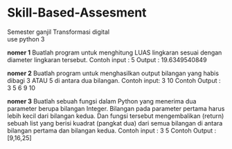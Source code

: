 # Skill-Based-Assesment
Semester ganjil Transformasi digital  
use python 3  
<p><strong>nomer 1</strong> 
 Buatlah program untuk menghitung LUAS lingkaran sesuai dengan diameter lingkaran tersebut.  
 Contoh input : 5  
 Output : 19.6349540849</p>
 <p><strong>nomer 2</strong>  
 Buatlah program untuk menghasilkan output bilangan yang habis dibagi 3 ATAU 5 di antara dua bilangan.
 Contoh input: 3 10 
 Contoh Output : 3 5 6 9 10</p>
 <p><strong>nomer 3</strong>  
 Buatlah sebuah fungsi dalam Python yang menerima dua parameter berupa bilangan Integer. Bilangan pada parameter pertama harus lebih kecil dari bilangan kedua. Dan fungsi tersebut mengembalikan (return) sebuah list yang berisi kuadrat (pangkat dua) dari semua bilangan di antara bilangan pertama dan bilangan kedua.  
 Contoh input : 3 5  
 Contoh Output : [9,16,25]</p>
 
